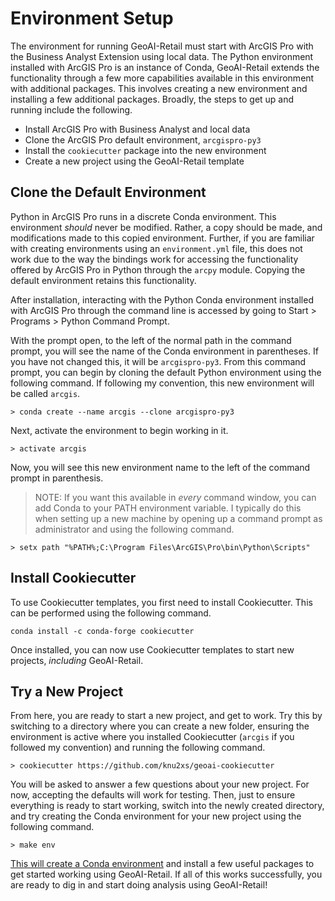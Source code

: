 # Environment Setup

The environment for running GeoAI-Retail must start with ArcGIS Pro with the Business Analyst Extension using local data. The Python environment installed with ArcGIS Pro is an instance of Conda, GeoAI-Retail extends the functionality through a few more capabilities available in this environment with additional packages. This involves creating a new environment and installing a few additional packages. Broadly, the steps to get up and running include the following.

* Install ArcGIS Pro with Business Analyst and local data
* Clone the ArcGIS Pro default environment, `arcgispro-py3`
* Install the `cookiecutter` package into the new environment
* Create a new project using the GeoAI-Retail template

## Clone the Default Environment

Python in ArcGIS Pro runs in a discrete Conda environment. This environment _should_ never be modified. Rather, a copy should be made, and modifications made to this copied environment. Further, if you are familiar with creating environments using an `environment.yml` file, this does not work due to the way the bindings work for accessing the functionality offered by ArcGIS Pro in Python through the `arcpy` module. Copying the default environment retains this functionality.

After installation, interacting with the Python Conda environment installed with ArcGIS Pro through the command line is accessed by going to Start > Programs > Python Command Prompt.

With the prompt open, to the left of the normal path in the command prompt, you will see the name of the Conda environment in parentheses. If you have not changed this, it will be `arcgispro-py3`. From this command prompt, you can begin by cloning the default Python environment using the following command. If following my convention, this new environment will be called `arcgis`.

```
> conda create --name arcgis --clone arcgispro-py3
```

Next, activate the environment to begin working in it.

```
> activate arcgis
```

Now, you will see this new environment name to the left of the command prompt in parenthesis.

> NOTE: If you want this available in _every_ command window, you can add Conda to your PATH environment variable. I typically do this when setting up a new machine by opening up a command prompt as administrator and using the following command.

```
> setx path "%PATH%;C:\Program Files\ArcGIS\Pro\bin\Python\Scripts"
```
 
## Install Cookiecutter

To use Cookiecutter templates, you first need to install Cookiecutter. This can be performed using the following command.

```
conda install -c conda-forge cookiecutter  
```

Once installed, you can now use Cookiecutter templates to start new projects, _including_ GeoAI-Retail.

## Try a New Project

From here, you are ready to start a new project, and get to work. Try this by switching to a directory where you can create a new folder, ensuring the environment is active where you installed Cookiecutter (`arcgis` if you followed my convention) and running the following command.

```
> cookiecutter https://github.com/knu2xs/geoai-cookiecutter
```

You will be asked to answer a few questions about your new project. For now, accepting the defaults will work for testing. Then, just to ensure everything is ready to start working, switch into the newly created directory, and try creating the Conda environment for your new project using the following command.

```
> make env
```

[This will create a Conda environment](../make/#gt-make-env) and install a few useful packages to get started working using GeoAI-Retail. If all of this works successfully, you are ready to dig in and start doing analysis using GeoAI-Retail!